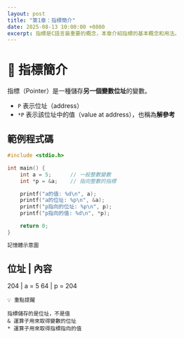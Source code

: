 ```yaml
---
layout: post
title: "第1章：指標簡介"
date: 2025-08-13 10:00:00 +0800
excerpt: 指標是C語言最重要的概念，本章介紹指標的基本概念和用法。
---
```


# 📌 指標簡介

指標（Pointer）是一種儲存**另一個變數位址**的變數。

- `P` 表示位址（address）
- `*P` 表示該位址中的值（value at address），也稱為**解參考**

<!--more-->

## 範例程式碼

```c
#include <stdio.h>

int main() {
    int a = 5;      // 一般整數變數
    int *p = &a;    // 指向整數的指標

    printf("a的值: %d\n", a);
    printf("a的位址: %p\n", &a);
    printf("p指向的位址: %p\n", p);
    printf("p指向的值: %d\n", *p);

    return 0;
}

記憶體示意圖
```
位址   | 內容
-----------------
204    | a = 5
64     | p = 204
```
💡 重點提醒

指標儲存的是位址，不是值
& 運算子用來取得變數的位址
* 運算子用來取得指標指向的值